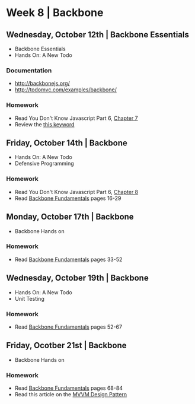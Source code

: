 
# Week 8 | Backbone

## Wednesday, October 12th | Backbone Essentials

- Backbone Essentials
- Hands On: A New Todo

### Documentation

- http://backbonejs.org/
- http://todomvc.com/examples/backbone/

### Homework

- Read You Don't Know Javascript Part 6, [Chapter 7](https://github.com/getify/You-Dont-Know-JS/blob/master/es6%20%26%20beyond/ch7.md) 
- Review the [this keyword](https://rainsoft.io/gentle-explanation-of-this-in-javascript/)



## Friday, October 14th | Backbone 

- Hands On: A New Todo
- Defensive Programming

### Homework

- Read You Don't Know Javascript Part 6, [Chapter 8](https://github.com/getify/You-Dont-Know-JS/blob/master/es6%20%26%20beyond/ch8.md) 
- Read [Backbone Fundamentals](https://github.com/addyosmani/backbone-fundamentals/blob/gh-pages/backbone-fundamentals.pdf) pages 16-29



## Monday, October 17th | Backbone

- Backbone Hands on

### Homework

- Read [Backbone Fundamentals](https://github.com/addyosmani/backbone-fundamentals/blob/gh-pages/backbone-fundamentals.pdf) pages 33-52




## Wednesday, October 19th | Backbone

- Hands On: A New Todo
- Unit Testing

### Homework

- Read [Backbone Fundamentals](https://github.com/addyosmani/backbone-fundamentals/blob/gh-pages/backbone-fundamentals.pdf) pages 52-67



## Friday, Ocotber 21st | Backbone

- Backbone Hands on

### Homework

- Read [Backbone Fundamentals](https://github.com/addyosmani/backbone-fundamentals/blob/gh-pages/backbone-fundamentals.pdf) pages 68-84
- Read this article on the [MVVM Design Pattern](https://addyosmani.com/blog/understanding-mvvm-a-guide-for-javascript-developers/)

